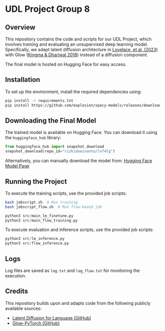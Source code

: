 # UDL Project Group 8

## Overview
This repository contains the code and scripts for our UDL Project, which involves training and evaluating an unsupervised deep learning model. Specifically, we adapt latent diffusion architecture in [Lovelace, et al. (2023)](https://arxiv.org/abs/2212.09462) with Glow ([Kingma & Dhariwal 2018](https://arxiv.org/abs/1807.03039)) instead of a diffusion component.

The final model is hosted on Hugging Face for easy access.

## Installation
To set up the environment, install the required dependencies using:

```bash
pip install -r requirements.txt
pip install https://github.com/explosion/spacy-models/releases/download/en_core_web_sm-3.7.0/en_core_web_sm-3.7.0-py3-none-any.whl
```

## Downloading the Final Model
The trained model is available on Hugging Face. You can download it using the `huggingface_hub` library:

```python
from huggingface_hub import snapshot_download
snapshot_download(repo_id="rizkiduwinanto/lnf4lg")
```

Alternatively, you can manually download the model from: [Hugging Face Model Page](https://huggingface.co/rizkiduwinanto/lnf4lg)

## Running the Project
To execute the training scripts, use the provided job scripts:

```bash 
bash jobscript.sh  # Run training
bash jobscript_flow.sh  # Run flow-based job
```

```python
python3 src/main_lm_finetune.py
python3 src/main_flow_training.py
```

To execute evaluation and inference scripts, use the provided job scripts:
```python
python3 src/lm_inference.py
python3 src/flow_inference.py
```
## Logs
Log files are saved as `log.txt` and `log_flow.txt` for monitoring the execution.

## Credits

This repository builds upon and adapts code from the following publicly available sources:


- [Latent Diffusion for Language (GitHub)](https://github.com/justinlovelace/latent-diffusion-for-language)
- [Glow-PyTorch (GitHub)](https://github.com/rosinality/glow-pytorch)
